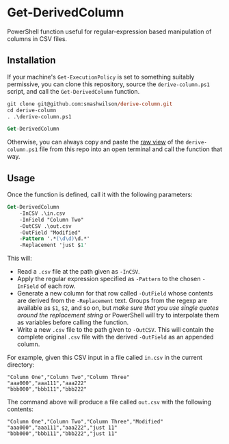 # Get-DerivedColumn

PowerShell function useful for regular-expression based manipulation of columns in CSV files.

## Installation

If your machine's `Get-ExecutionPolicy` is set to something suitably permissive, you can clone this repository, source the `derive-column.ps1` script, and call the `Get-DerivedColumn` function.

```ps
git clone git@github.com:smashwilson/derive-column.git
cd derive-column
. .\derive-column.ps1

Get-DerivedColumn
```

Otherwise, you can always copy and paste the [raw view](https://raw.githubusercontent.com/smashwilson/derive-column/master/derive-column.ps1) of the `derive-column.ps1` file from this repo into an open terminal and call the function that way.

## Usage

Once the function is defined, call it with the following parameters:

```ps
Get-DerivedColumn
    -InCSV .\in.csv
    -InField "Column Two"
    -OutCSV .\out.csv
    -OutField "Modified"
    -Pattern '.*(\d\d)\d.*'
    -Replacement 'just $1'
```

This will:

- Read a `.csv` file at the path given as `-InCSV`.
- Apply the regular expression specified as `-Pattern` to the chosen `-InField` of each row.
- Generate a new column for that row called `-OutField` whose contents are derived from the `-Replacement` text. Groups from the regexp are available as `$1`, `$2`, and so on, but _make sure that you use single quotes around the replacement string_ or PowerShell will try to interpolate them as variables before calling the function.
- Write a new `.csv` file to the path given to `-OutCSV`. This will contain the complete original `.csv` file with the derived `-OutField` as an appended column.

For example, given this CSV input in a file called `in.csv` in the current directory:

```csv
"Column One","Column Two","Column Three"
"aaa000","aaa111","aaa222"
"bbb000","bbb111","bbb222"
```

The command above will produce a file called `out.csv` with the following contents:

```csv
"Column One","Column Two","Column Three","Modified"
"aaa000","aaa111","aaa222","just 11"
"bbb000","bbb111","bbb222","just 11"
```
